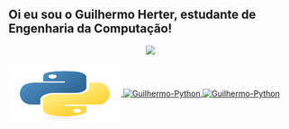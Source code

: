 ## Oi eu sou o Guilhermo Herter, estudante de Engenharia da Computação!
<div align="center">
  <a href="https://github.com/GuilhermoH">
  <img height="150em" src="https://github-readme-stats.vercel.app/api/top-langs/?username=GuilhermoH&layout=compact&langs_count=7&theme=dark"/>

</div>
<div style="display: inline_block"><br>
  <img align="center" alt="Guilhermo-Python" height="100" width="200" src="https://raw.githubusercontent.com/devicons/devicon/master/icons/python/python-original.svg">
  <img align="center" alt="Guilhermo-Python" height="100" width="200" <img src="https://cdn.jsdelivr.net/gh/devicons/devicon/icons/java/java-original.svg" />
  <img align="center" alt="Guilhermo-Python" height="100" width="200" <img src="https://mathsandcomedy.files.wordpress.com/2019/04/apple_swift_logo_my.png?w=474"
  />

 
</div>

